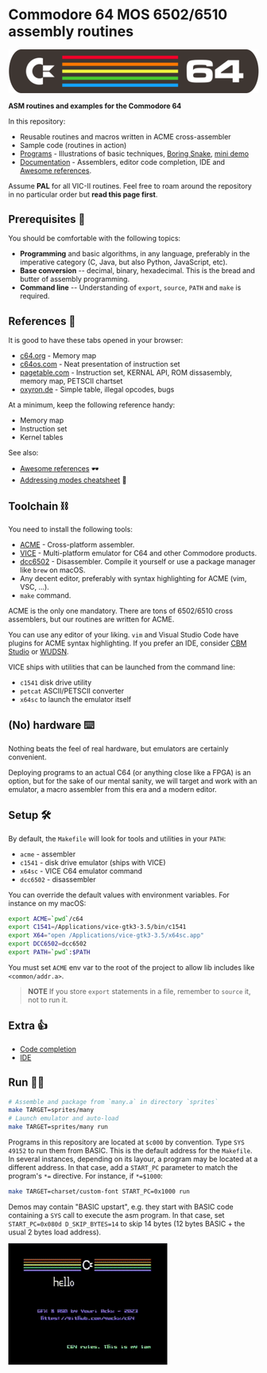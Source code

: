# Commodore 64 MOS 6502/6510 assembly routines

![C64 badge](/doc/logo.png)

**ASM routines and examples for the Commodore 64**

In this repository:

- Reusable routines and macros written in ACME cross-assembler
- Sample code (routines in action)
- [Programs](/programs) - Illustrations of basic techniques, [Boring Snake](/programs/snake), [mini demo](/demo)
- [Documentation](/doc/) - Assemblers, editor code completion, IDE and [Awesome references](/doc/references.md).

Assume **PAL** for all VIC-II routines. Feel free to roam around the repository in no particular order but **read this page first**.

## Prerequisites 💪

You should be comfortable with the following topics:

- **Programming** and basic algorithms, in any language, preferably in the imperative category (C, Java, but also Python, JavaScript, etc).
- **Base conversion** -- decimal, binary, hexadecimal. This is the bread and butter of assembly programming.
- **Command line** -- Understanding of `export`, `source`, `PATH` and `make` is required.

## References 📖

It is good to have these tabs opened in your browser:

- [c64.org](https://sta.c64.org/cbm64mem.html) - Memory map
- [c64os.com](http://www.c64os.com/post/6502instructions) - Neat presentation of instruction set
- [pagetable.com](https://www.pagetable.com/c64ref/6502/) - Instruction set, KERNAL API, ROM dissasembly, memory map, PETSCII chartset
- [oxyron.de](http://www.oxyron.de/html/opcodes02.html) - Simple table, illegal opcodes, bugs

At a minimum, keep the following reference handy:

- Memory map
- Instruction set
- Kernel tables

See also:

- [Awesome references](doc/references.md) 🕶️
- [Addressing modes cheatsheet](doc/addressing_modes.txt) 📩

## Toolchain ⛓️

You need to install the following tools:

- [ACME](https://github.com/meonwax/acme) - Cross-platform assembler.
- [VICE](https://vice-emu.sourceforge.io/) - Multi-platform emulator for C64 and other Commodore products.
- [dcc6502](https://github.com/tcarmelveilleux/dcc6502/blob/master/dcc6502.c) - Disassembler. Compile it yourself or use a package manager like `brew` on macOS.
- Any decent editor, preferably with syntax highlighting for ACME (vim, VSC, ...).
- `make` command.

ACME is the only one mandatory. There are tons of 6502/6510 cross assemblers, but our routines are written for ACME.

You can use any editor of your liking. `vim` and Visual Studio Code have plugins for ACME syntax highlighting. If you prefer an IDE, consider [CBM Studio](http://www.ajordison.co.uk/) or [WUDSN](https://www.wudsn.com/index.php/ide>).

VICE ships with utilities that can be launched from the command line:

- `c1541` disk drive utility
- `petcat` ASCII/PETSCII converter
- `x64sc` to launch the emulator itself

## (No) hardware ⌨️

Nothing beats the feel of real hardware, but emulators are certainly convenient.

Deploying programs to an actual C64 (or anything close like a FPGA) is an option, but for the sake of our mental sanity, we will target and work with an emulator, a macro assembler from this era and a modern editor.

## Setup 🛠️

By default, the `Makefile` will look for tools and utilities in your `PATH`:

- `acme` - assembler
- `c1541` - disk drive emulator (ships with VICE)
- `x64sc` - VICE C64 emulator command
- `dcc6502` - disassembler

You can override the default values with environment variables. For instance on my macOS:

```bash
export ACME=`pwd`/c64
export C1541=/Applications/vice-gtk3-3.5/bin/c1541
export X64="open /Applications/vice-gtk3-3.5/x64sc.app"
export DCC6502=dcc6502
export PATH=`pwd`:$PATH
```

You must set `ACME` env var to the root of the project to allow lib includes like `<common/addr.a>`.

> **NOTE**
> If you store `export` statements in a file, remember to `source` it, not to run it.

## Extra 👍

- [Code completion](doc/completion.md)
- [IDE](doc/ide.md)

## Run 🏃‍♀️

```bash
# Assemble and package from `many.a` in directory `sprites`
make TARGET=sprites/many
# Launch emulator and auto-load
make TARGET=sprites/many run
```

Programs in this repository are located at `$c000` by convention. Type `SYS 49152` to run them from BASIC. This is the default address for the `Makefile`. In several instances, depending on its layour, a program may be located at a different address. In that case, add a `START_PC` parameter to match the program's `*=` directive. For instance, if `*=$1000`:

```bash
make TARGET=charset/custom-font START_PC=0x1000 run
```

Demos may contain "BASIC upstart", e.g. they start with BASIC code containing a `SYS` call to execute the asm program. In that case, set `START_PC=0x080d D_SKIP_BYTES=14` to skip 14 bytes (12 bytes BASIC + the usual 2 bytes load address).

![C64 rules intro screen](/demo/c64-rules.gif)
